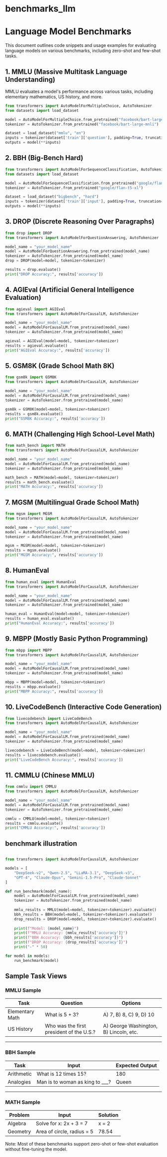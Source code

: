 # benchmarks_llm

# Language Model Benchmarks

This document outlines code snippets and usage examples for evaluating language models on various benchmarks, including zero-shot and few-shot tasks.

## 1. MMLU (Massive Multitask Language Understanding)

MMLU evaluates a model's performance across various tasks, including elementary mathematics, US history, and more.

```python
from transformers import AutoModelForMultipleChoice, AutoTokenizer
from datasets import load_dataset

model = AutoModelForMultipleChoice.from_pretrained("facebook/bart-large-mnli")
tokenizer = AutoTokenizer.from_pretrained("facebook/bart-large-mnli")

dataset = load_dataset("mmlu", "en")
inputs = tokenizer(dataset['train']['question'], padding=True, truncation=True, return_tensors="pt")
outputs = model(**inputs)
```

## 2. BBH (Big-Bench Hard)


```python
from transformers import AutoModelForSequenceClassification, AutoTokenizer
from datasets import load_dataset

model = AutoModelForSequenceClassification.from_pretrained("google/flan-t5-xl")
tokenizer = AutoTokenizer.from_pretrained("google/flan-t5-xl")

dataset = load_dataset("bigbench", "hard")
inputs = tokenizer(dataset['train']['input'], padding=True, truncation=True, return_tensors="pt")
outputs = model(**inputs)
```

## 3. DROP (Discrete Reasoning Over Paragraphs)


```python
from drop import DROP
from transformers import AutoModelForQuestionAnswering, AutoTokenizer

model_name = "your_model_name"
model = AutoModelForQuestionAnswering.from_pretrained(model_name)
tokenizer = AutoTokenizer.from_pretrained(model_name)
drop = DROP(model=model, tokenizer=tokenizer)

results = drop.evaluate()
print("DROP Accuracy:", results['accuracy'])
```


## 4. AGIEval (Artificial General Intelligence Evaluation)


```python
from agieval import AGIEval
from transformers import AutoModelForCausalLM, AutoTokenizer

model_name = "your_model_name"
model = AutoModelForCausalLM.from_pretrained(model_name)
tokenizer = AutoTokenizer.from_pretrained(model_name)

agieval = AGIEval(model=model, tokenizer=tokenizer)
results = agieval.evaluate()
print("AGIEval Accuracy:", results['accuracy'])
```


##  5. GSM8K (Grade School Math 8K)


```python
from gsm8k import GSM8K
from transformers import AutoModelForCausalLM, AutoTokenizer

model_name = "your_model_name"
model = AutoModelForCausalLM.from_pretrained(model_name)
tokenizer = AutoTokenizer.from_pretrained(model_name)

gsm8k = GSM8K(model=model, tokenizer=tokenizer)
results = gsm8k.evaluate()
print("GSM8K Accuracy:", results['accuracy'])
```


## 6. MATH (Challenging High School-Level Math)


```python
from math_bench import MATH
from transformers import AutoModelForCausalLM, AutoTokenizer

model_name = "your_model_name"
model = AutoModelForCausalLM.from_pretrained(model_name)
tokenizer = AutoTokenizer.from_pretrained(model_name)

math_bench = MATH(model=model, tokenizer=tokenizer)
results = math_bench.evaluate()
print("MATH Accuracy:", results['accuracy'])
```


## 7. MGSM (Multilingual Grade School Math)


```python
from mgsm import MGSM
from transformers import AutoModelForCausalLM, AutoTokenizer

model_name = "your_model_name"
model = AutoModelForCausalLM.from_pretrained(model_name)
tokenizer = AutoTokenizer.from_pretrained(model_name)

mgsm = MGSM(model=model, tokenizer=tokenizer)
results = mgsm.evaluate()
print("MGSM Accuracy:", results['accuracy'])
```


## 8. HumanEval


```python
from human_eval import HumanEval
from transformers import AutoModelForCausalLM, AutoTokenizer

model_name = "your_model_name"
model = AutoModelForCausalLM.from_pretrained(model_name)
tokenizer = AutoTokenizer.from_pretrained(model_name)

human_eval = HumanEval(model=model, tokenizer=tokenizer)
results = human_eval.evaluate()
print("HumanEval Accuracy:", results['accuracy'])
```

## 9. MBPP (Mostly Basic Python Programming)


```python
from mbpp import MBPP
from transformers import AutoModelForCausalLM, AutoTokenizer

model_name = "your_model_name"
model = AutoModelForCausalLM.from_pretrained(model_name)
tokenizer = AutoTokenizer.from_pretrained(model_name)

mbpp = MBPP(model=model, tokenizer=tokenizer)
results = mbpp.evaluate()
print("MBPP Accuracy:", results['accuracy'])
```


## 10. LiveCodeBench (Interactive Code Generation)


```python
from livecodebench import LiveCodeBench
from transformers import AutoModelForCausalLM, AutoTokenizer

model_name = "your_model_name"
model = AutoModelForCausalLM.from_pretrained(model_name)
tokenizer = AutoTokenizer.from_pretrained(model_name)

livecodebench = LiveCodeBench(model=model, tokenizer=tokenizer)
results = livecodebench.evaluate()
print("LiveCodeBench Accuracy:", results['accuracy'])
```



## 11. CMMLU (Chinese MMLU)


```python
from cmmlu import CMMLU
from transformers import AutoModelForCausalLM, AutoTokenizer

model_name = "your_model_name"
model = AutoModelForCausalLM.from_pretrained(model_name)
tokenizer = AutoTokenizer.from_pretrained(model_name)

cmmlu = CMMLU(model=model, tokenizer=tokenizer)
results = cmmlu.evaluate()
print("CMMLU Accuracy:", results['accuracy'])
```


## benchmark illustration


```python

from transformers import AutoModelForCausalLM, AutoTokenizer

models = [
    "DeepSeek-v2", "Qwen-2.5", "LLaMA-3.1", "DeepSeek-v3",
    "GPT-4", "Claude-Opus", "Gemini-1.5-Pro", "Claude-Sonnet"
]

def run_benchmark(model_name):
    model = AutoModelForCausalLM.from_pretrained(model_name)
    tokenizer = AutoTokenizer.from_pretrained(model_name)
    
    mmlu_results = MMLU(model=model, tokenizer=tokenizer).evaluate()
    bbh_results = BBH(model=model, tokenizer=tokenizer).evaluate()
    drop_results = DROP(model=model, tokenizer=tokenizer).evaluate()
    
    print(f"Model: {model_name}")
    print(f"MMLU Accuracy: {mmlu_results['accuracy']}")
    print(f"BBH Accuracy: {bbh_results['accuracy']}")
    print(f"DROP Accuracy: {drop_results['accuracy']}")
    print("-" * 50)

for model in models:
    run_benchmark(model)

```


## Sample Task Views

### MMLU Sample

| Task            | Question                                     | Options                                   |
|-----------------|----------------------------------------------|-------------------------------------------|
| Elementary Math | What is 5 + 3?                                | A) 7, B) 8, C) 9, D) 10                    |
| US History      | Who was the first president of the U.S.?     | A) George Washington, B) Lincoln, etc.    |

---

### BBH Sample

| Task       | Input                            | Expected Output |
|------------|----------------------------------|-----------------|
| Arithmetic | What is 12 times 15?             | 180             |
| Analogies  | Man is to woman as king to ___?  | Queen           |

---

### MATH Sample

| Problem   | Input                          | Solution |
|-----------|--------------------------------|----------|
| Algebra   | Solve for x: 2x + 3 = 7         | x = 2    |
| Geometry  | Area of circle, radius = 5      | 78.54    |

Note: Most of these benchmarks support zero-shot or few-shot evaluation without fine-tuning the model.

